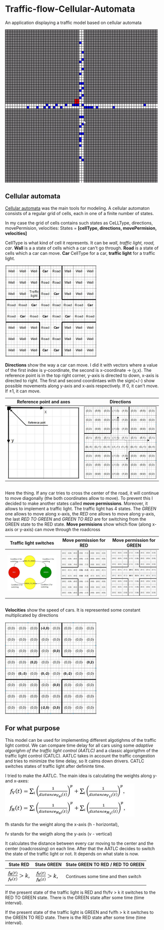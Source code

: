 # Traffic-flow-Cellular-Automata
An application displaying a traffic model based on cellular automata

   


<img src="images/How.gif" width="500" title="How it looks like">




## <h2>Cellular automata</h2>
  
  
[Cellular automata](https://en.wikipedia.org/wiki/Cellular_automaton) was the main tools for modeling.
A cellular automaton consists of a regular grid of cells, each in one of a finite number of states.

In my case the grid of cells contains such states as CeLLType, directions, movePermision, velocities:
States = **[cellType, directions, movePermision, velocities]**

CellType is what kind of cell it represents. It can be *wall, traffic light, road, car*. **Wall** is a a state of cells which a car can't go through.
**Road** is a state of cells which a car can move. **Car** CellType for a car, **traffic light** for a traffic light.

<img src="images/CellType.jpg" width="300">

**Directions** show the way a car can move. I did it with vectors where a value of the first index is y-coordinate, the second is x-coordinate -> (y,x). The reference point is in the top right corner, y-axis is directed to down, x-axis is directed to right. 
The first and second coordintaes with the sign(+/-) show possible movements along y-axis and x-axis respectively. If 0, it can't move. If ±1, it can move. 

Reference point and axes | Directions
-------------------------|-----------
<img src="images/ReferencePoint.JPG" width=300> | <img src="images/Directions.jpg" width="300">

##
Here the thing. If any car tries to cross the center of the road, it will continue to move diagonally (the both coordinates allow to move). To prevent this I decided to make another states called **move permissions**. Moreover, it allows to implement a traffic light. 
The traffic light has 4 states. The *GREEN* one allows to move along x-axis, the *RED* one allows to move along y-axis, the last *RED TO GREEN* and *GREEN TO RED* are for switching from the GREEN state to the RED state. 
**Move permisions** show which flow (along x-axis or y-axis) can move through the roadcross 

Traffic light switches | Move permission for RED | Move permission for GREEN
-----------------------|-------------------------|--------------------------
<img src="images/TrafficLight.JPG" width=300> | <img src="images/movePerRed.jpg" width=250> | <img src="images/movePerGreen.jpg" width=250> 

##
**Velocities** show the speed of cars. It is represented some constant multiplicated by directions

<img src="images/velocities.jpg" width=300> 


## <h2>For what purpose</h2>

This model can be used for implementing different algotighms of the traffic light control. We can compare time delay for all cars using some *adaptive algorighm of the traffic light control (AATLC)* and a classic algorigthm of the traffic light control (CATLC). AATLC takes in account the traffic congestion and tries to minimize the time delay, so It calms down drivers. CATLC switches states of traffic light after defininte time.

I tried to make the AATLC. The main idea is calculating the weights along y- and x-axes:
<img src="images/formula.JPG">

fh stands for the weight along the x-axis (h - horizontal),

fv stands for the weigth along the y-axis (v - vertical)

It calculates the distance between every car moving to the center and the center (roadcrossing)  on each line. 
After that the AATLC decides to switch the state of the traffic light or not. It depends on what state is now.

State RED | State GREEN | State GREEN TO RED / RED TO GREEN
----------|-------------|----------------------------------
<img src="images/switchRed.JPG"> | <img src="images/switchGreen.JPG"> | Continues some time and then switch

If the present state of the traffic light is RED and fh/fv > k it switches to the RED TO GREEN state. There is the GREEN state after some time (time interval).

If the present state of the traffic light is GREEN and fv/fh > k it switches to the GREEN TO RED state. There is the RED state after some time (time interval).
